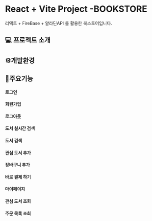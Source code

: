 # React + Vite Project -BOOKSTORE
리액트 + FireBase + 알라딘API 를 활용한 북스토어입니다.

## 💻 프로젝트 소개

## ⚙️개발환경

## 📌주요기능

#### 로그인

#### 회원가입

#### 로그아웃


#### 도서 실시간 검색 

#### 도서 검색 


#### 관심 도서 추가 

#### 장바구니 추가

#### 바로 결제 하기


#### 마이페이지

#### 관심 도서 조회

#### 주문 목록 조회

